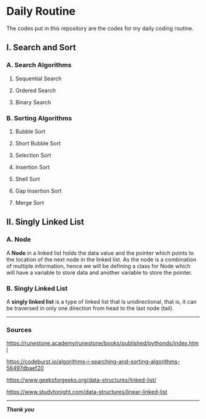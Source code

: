 # Daily Routine

The codes put in this repository are the codes for my daily coding routine.


## I. Search and Sort

### A. Search Algorithms

1. Sequential Search

2. Ordered Search

3. Binary Search

### B. Sorting Algorithms

1. Bubble Sort

2. Short Bubble Sort

3. Selection Sort

4. Insertion Sort

5. Shell Sort

6. Gap Insertion Sort

7. Merge Sort


## II. Singly Linked List

### A. Node

A **Node** in a linked list holds the data value and the pointer which points to the location of the next node in the linked list. As the node is a combination of multiple information, hence we will be defining a class for Node which will have a variable to store data and another variable to store the pointer.

### B. Singly Linked List

A **singly linked list** is a type of linked list that is unidirectional, that is, it can be traversed in only one direction from head to the last node (tail).

---

### Sources

https://runestone.academy/runestone/books/published/pythonds/index.html <br  />

https://codeburst.io/algorithms-i-searching-and-sorting-algorithms-56497dbaef20 <br  />

https://www.geeksforgeeks.org/data-structures/linked-list/ <br  />

https://www.studytonight.com/data-structures/linear-linked-list <br  />

---
***Thank you***
